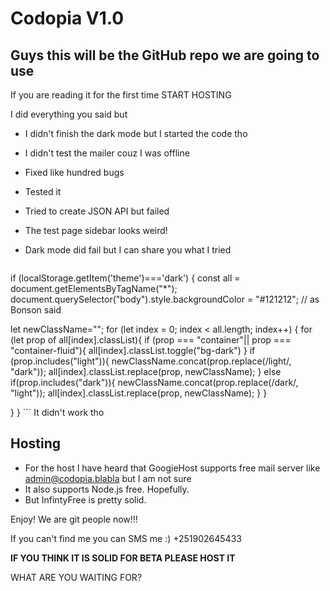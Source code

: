# Codopia V1.0

## Guys this will be the GitHub repo we are going to use

If you are reading it for the first time START HOSTING

I did everything you said but

- I didn't finish the dark mode but I started the code tho
- I didn't test the mailer couz I was offline
- Fixed like hundred bugs
- Tested it
- Tried to create JSON API but failed
- The test page sidebar looks weird!
- Dark mode did fail but I can share you what I tried

    ```js
if (localStorage.getItem('theme')==='dark') {
  const all = document.getElementsByTagName("*");
  document.querySelector("body").style.backgroundColor = "#121212"; // as Bonson said

  let newClassName="";
  for (let index = 0; index < all.length; index++) {
    for (let prop of all[index].classList){
      if (prop === "container"|| prop === "container-fluid"){
        all[index].classList.toggle("bg-dark")
      }
      if (prop.includes("light")){
        newClassName.concat(prop.replace(/light/, "dark"));
        all[index].classList.replace(prop, newClassName);
      }
      else if(prop.includes("dark")){
        newClassName.concat(prop.replace(/dark/, "light"));
        all[index].classList.replace(prop, newClassName);
      }
    }
    
  }
}
    ```
It didn't work tho
## Hosting

- For the host I have heard that GoogieHost supports free mail server like [admin@codopia.blabla]("#") but I am not sure
- It also supports Node.js free. Hopefully.
- But InfintyFree is pretty solid.

Enjoy! We are git people now!!!

If you can't find me you can SMS me :) +251902645433

**IF YOU THINK IT IS SOLID FOR BETA PLEASE HOST IT**

WHAT ARE YOU WAITING FOR?
